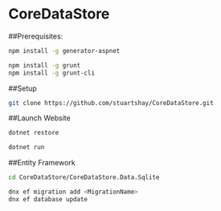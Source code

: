 # CoreDataStore

##Prerequisites:

```bash
npm install -g generator-aspnet

npm install -g grunt
npm install -g grunt-cli
```

##Setup
```bash
git clone https://github.com/stuartshay/CoreDataStore.git
```

##Launch Website

```bash
dotnet restore

dotnet run
```





##Entity Framework


```bash
cd CoreDataStore/CoreDataStore.Data.Sqlite

dnx ef migration add <MigrationName>
dnx ef database update
```




